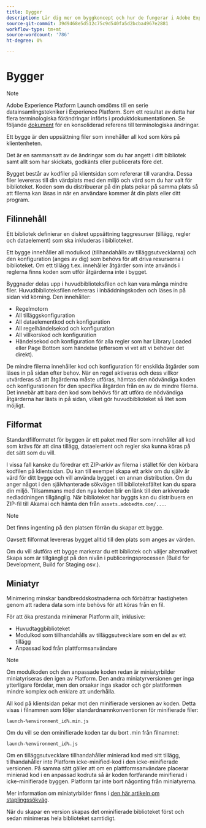 ```yaml
---
title: Bygger
description: Lär dig mer om byggkoncept och hur de fungerar i Adobe Experience Platform.
source-git-commit: 39d9468e5d512c75c9d540fa5d2bcba4967e2881
workflow-type: tm+mt
source-wordcount: '786'
ht-degree: 0%

---
```


# Bygger

>[!NOTE]
>
>Adobe Experience Platform Launch omdöms till en serie datainsamlingstekniker i Experience Platform. Som ett resultat av detta har flera terminologiska förändringar införts i produktdokumentationen. Se följande [dokument](../../term-updates.md) för en konsoliderad referens till terminologiska ändringar.

Ett bygge är den uppsättning filer som innehåller all kod som körs på klientenheten.

Det är en sammansatt av de ändringar som du har angett i ditt bibliotek samt allt som har skickats, godkänts eller publicerats före det.

Bygget består av kodfiler på klientsidan som refererar till varandra. Dessa filer levereras till din värdplats med den miljö och värd som du har valt för biblioteket. Koden som du distribuerar på din plats pekar på samma plats så att filerna kan läsas in när en användare kommer åt din plats eller ditt program.

## Filinnehåll

Ett bibliotek definierar en diskret uppsättning taggresurser (tillägg, regler och dataelement) som ska inkluderas i biblioteket.

Ett bygge innehåller all modulkod (tillhandahålls av tilläggsutvecklarna) och den konfiguration (anges av dig) som behövs för att driva resurserna i biblioteket. Om ett tillägg t.ex. innehåller åtgärder som inte används i reglerna finns koden som utför åtgärderna inte i bygget.

Byggnader delas upp i huvudbiblioteksfilen och kan vara många mindre filer. Huvudbiblioteksfilen refereras i inbäddningskoden och läses in på sidan vid körning. Den innehåller:

* Regelmotorn
* All tilläggskonfiguration
* All dataelementkod och konfiguration
* All regelhändelsekod och konfiguration
* All villkorskod och konfiguration
* Händelsekod och konfiguration för alla regler som har Library Loaded eller Page Bottom som händelse (eftersom vi vet att vi behöver det direkt).

De mindre filerna innehåller kod och konfiguration för enskilda åtgärder som läses in på sidan efter behov. När en regel aktiveras och dess villkor utvärderas så att åtgärderna måste utföras, hämtas den nödvändiga koden och konfigurationen för den specifika åtgärden från en av de mindre filerna. Det innebär att bara den kod som behövs för att utföra de nödvändiga åtgärderna har lästs in på sidan, vilket gör huvudbiblioteket så litet som möjligt.

## Filformat

Standardfilformatet för byggen är ett paket med filer som innehåller all kod som krävs för att dina tillägg, dataelement och regler ska kunna köras på det sätt som du vill.

I vissa fall kanske du föredrar ett ZIP-arkiv av filerna i stället för den körbara kodfilen på klientsidan. Du kan till exempel skapa ett arkiv om du själv är värd för ditt bygge och vill använda bygget i en annan distribution. Om du anger något i den självhanterade sökvägen till biblioteksfältet kan du spara din miljö. Tillsammans med den nya koden blir en länk till den arkiverade nedladdningen tillgänglig. När biblioteket har byggts kan du distribuera en ZIP-fil till Akamai och hämta den från `assets.adobedtm.com/...`.

>[!NOTE]
>
>Det finns ingenting på den platsen förrän du skapar ett bygge.

Oavsett filformat levereras bygget alltid till den plats som anges av värden.

Om du vill slutföra ett bygge markerar du ett bibliotek och väljer alternativet Skapa som är tillgängligt på den nivån i publiceringsprocessen (Build for Development, Build for Staging osv.).

## Miniatyr

Minimering minskar bandbreddskostnaderna och förbättrar hastigheten genom att radera data som inte behövs för att köras från en fil.

För att öka prestanda minimerar Platform allt, inklusive:

* Huvudtaggbiblioteket
* Modulkod som tillhandahålls av tilläggsutvecklare som en del av ett tillägg
* Anpassad kod från plattformsanvändare

>[!NOTE]
>
>Om modulkoden och den anpassade koden redan är miniatyrbilder miniatyriseras den igen av Platform. Den andra miniatyrversionen ger inga ytterligare fördelar, men den orsakar inga skador och gör plattformen mindre komplex och enklare att underhålla.

All kod på klientsidan pekar mot den minifierade versionen av koden. Detta visas i filnamnen som följer standardnamnkonventionen för minifierade filer:

`launch-%environment_id%.min.js`

Om du vill se den ominifierade koden tar du bort .min från filnamnet:

`launch-%environment_id%.js`

Om en tilläggsutvecklare tillhandahåller minierad kod med sitt tillägg, tillhandahåller inte Platform icke-minified-kod i den icke-minifierade versionen. På samma sätt gäller att om en plattformsanvändare placerar minierad kod i en anpassad kodruta så är koden fortfarande minifierad i icke-minifierade byggen. Platform tar inte bort någonting från miniatyrerna.

Mer information om miniatyrbilder finns i [den här artikeln om staplingssökväg](https://blog.stackpath.com/glossary/minification/).

När du skapar en version skapas det ominifierade biblioteket först och sedan minimeras hela biblioteket samtidigt.
